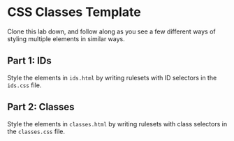 # CSS Classes Template

Clone this lab down, and follow along as you see a few different ways of styling multiple elements in similar ways.

## Part 1: IDs

Style the elements in `ids.html` by writing rulesets with ID selectors in the `ids.css` file.

## Part 2: Classes

Style the elements in `classes.html` by writing rulesets with class selectors in the `classes.css` file.

